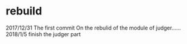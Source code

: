 # rebuild
  2017/12/31  The first commit
                On the rebulid of the module of judger......  </br>
  2018/1/5     finish the judger part
